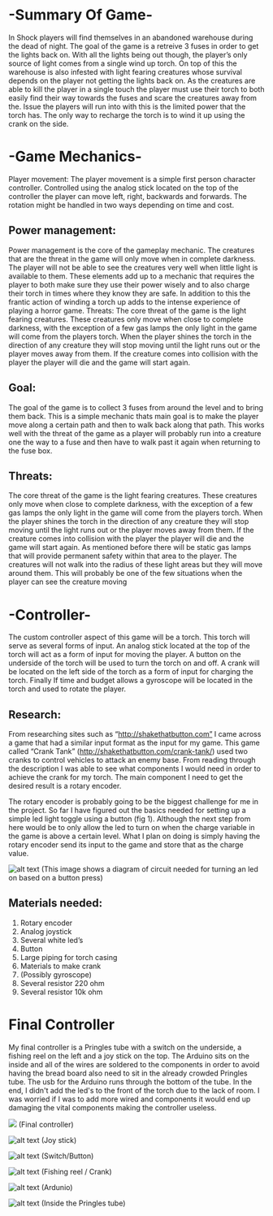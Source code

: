 # -Summary Of Game-
In Shock players will find themselves in an abandoned warehouse during the dead of night. The goal of the game is a retreive 3 fuses in order to get the lights back on. With all the lights being out though, the player’s only source of light comes from a single wind up torch. On top of this the warehouse is also infested with light fearing creatures whose survival depends on the player not getting the lights back on. As the creatures are able to kill the player in a single touch the player must use their torch to both easily find their way towards the fuses and scare the creatures away from the. Issue the players will run into with this is the limited power that the torch has. The only way to recharge the torch is to wind it up using the crank on the side.
# -Game Mechanics-
Player movement:
The player movement is a simple first person character controller. Controlled using the analog stick located on the top of the controller the player can move left, right, backwards and forwards. The rotation might be handled in two ways depending on time and cost.
## Power management:
Power management is the core of the gameplay mechanic. The creatures that are the threat in the game will only move when in complete darkness. The player will not be able to see the creatures very well when little light is available to them. These elements add up to a mechanic that requires the player to both make sure they use their power wisely and to also charge their torch in times where they know they are safe. In addition to this the frantic action of winding a torch up adds to the intense experience of playing a horror game. Threats: The core threat of the game is the light fearing creatures. These creatures only move when close to complete darkness, with the exception of a few gas lamps the only light in the game will come from the players torch. When the player shines the torch in the direction of any creature they will stop moving until the light runs out or the player moves away from them. If the creature comes into collision with the player the player will die and the game will start again.
## Goal:
The goal of the game is to collect 3 fuses from around the level and to bring them back. This is a simple mechanic thats main goal is to make the player move along a certain path and then to walk back along that path. This works well with the threat of the game as a player will probably run into a creature one the way to a fuse and then have to walk past it again when returning to the fuse box.

## Threats:
The core threat of the game is the light fearing creatures. These creatures only move when close to complete darkness, with the exception of a few gas lamps the only light in the game will come from the players torch. When the player shines the torch in the direction of any creature they will stop moving until the light runs out or the player moves away from them.
If the creature comes into collision with the player the player will die and the game will start again. As mentioned before there will be static gas lamps that will provide permanent safety within that area to the player. The creatures will not walk into the radius of these light areas but they will move around them. This will probably be one of the few situations when the player can see the creature moving

# -Controller-
The custom controller aspect of this game will be a torch. This torch will serve as several forms of input. An analog stick located at the top of the torch will act as a form of input for moving the player. A button on the underside of the torch will be used to turn the torch on and off. A crank will be located on the left side of the torch as a form of input for charging the torch. Finally If time and budget allows a gyroscope will be located in the torch and used to rotate the player.

## Research:
From researching sites such as “http://shakethatbutton.com” I came across a game that had a similar input format as the input for my game. This game called “Crank Tank” (http://shakethatbutton.com/crank-tank/) used two cranks to control vehicles to attack an enemy base. From reading through the description I was able to see what components I would need in order to achieve the crank for my torch. The main component I need to get the desired result is a rotary encoder.

The rotary encoder is probably going to be the biggest challenge for me in the project. So far I have figured out the basics needed for setting up a simple led light toggle using a button (fig 1). Although the next step from here would be to only allow the led to turn on when the charge variable in the game is above a certain level.
What I plan on doing is simply having the rotary encoder send its input to the game and store that as the charge value. 

![alt text](https://i.gyazo.com/388951acfa3536296f71337bc98fabe8.png)
(This image shows a diagram of circuit needed for turning an led on based on a button press)

## Materials needed:
1. Rotary encoder
2. Analog joystick
3. Several white led’s
4. Button
5. Large piping for torch casing
6. Materials to make crank
7. (Possibly gyroscope)
8. Several resistor 220 ohm
9. Several resistor 10k ohm

# Final Controller
My final controller is a Pringles tube with a switch on the underside, a fishing reel on the left and a joy stick on the top. The Arduino sits on the inside and all of the wires are soldered to the components in order to avoid having the bread board also need to sit in the already crowded Pringles tube. 
The usb for the Arduino runs through the bottom of the tube. In the end, I didn't add the led's to the front of the torch due to the lack of room. I was worried if I was to add more wired and components it would end up damaging the vital components making the controller useless. 

![](https://gyazo.com/864ccf3f08dcbb4bc1dcd67864f262f7.png)
(Final controller)

![alt text](https://gyazo.com/bb2b658978eb5b88061d076cea76b813.png)
(Joy stick)

![alt text](https://gyazo.com/cfb3a0005b6e3b300bab8c6c27daa1bc.png)
(Switch/Button)

![alt text](https://gyazo.com/a85e125c5fb2de6ba1f90919fe84310b.png)
(Fishing reel / Crank)

![alt text](https://gyazo.com/f759d6547f41eb60aa3c7a3d43d7af55.png)
(Ardunio)

![alt text](https://gyazo.com/df33f0ca5eda8272d11b5c535c564a68.png)
(Inside the Pringles tube)
